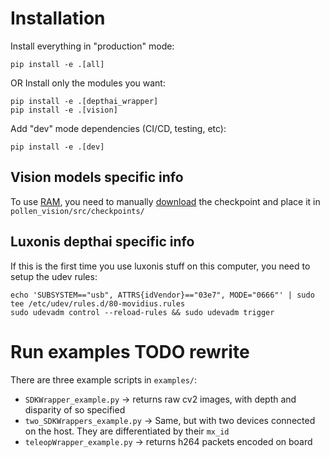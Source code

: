 # Installation

Install everything in "production" mode:
```console
pip install -e .[all]
```

OR Install only the modules you want: 
```console
pip install -e .[depthai_wrapper]
pip install -e .[vision]
```

Add "dev" mode dependencies (CI/CD, testing, etc):
```console
pip install -e .[dev]
```

## Vision models specific info
To use [RAM](https://github.com/pollen-robotics/recognize-anything), you need to manually [download](https://huggingface.co/xinyu1205/recognize-anything-plus-model/blob/main/ram_plus_swin_large_14m.pth) the checkpoint and place it in `pollen_vision/src/checkpoints/`

## Luxonis depthai specific info

If this is the first time you use luxonis stuff on this computer, you need to setup the udev rules:
```
echo 'SUBSYSTEM=="usb", ATTRS{idVendor}=="03e7", MODE="0666"' | sudo tee /etc/udev/rules.d/80-movidius.rules
sudo udevadm control --reload-rules && sudo udevadm trigger
```

# Run examples TODO rewrite

There are three example scripts in `examples/`:
- `SDKWrapper_example.py` -> returns raw cv2 images, with depth and disparity of so specified
- `two_SDKWrappers_example.py` -> Same, but with two devices connected on the host. They are differentiated by their `mx_id`
- `teleopWrapper_example.py` -> returns h264 packets encoded on board

